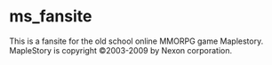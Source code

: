 # ms_fansite
This is a fansite for the old school online MMORPG game Maplestory.
MapleStory is copyright ©2003-2009 by Nexon corporation.
